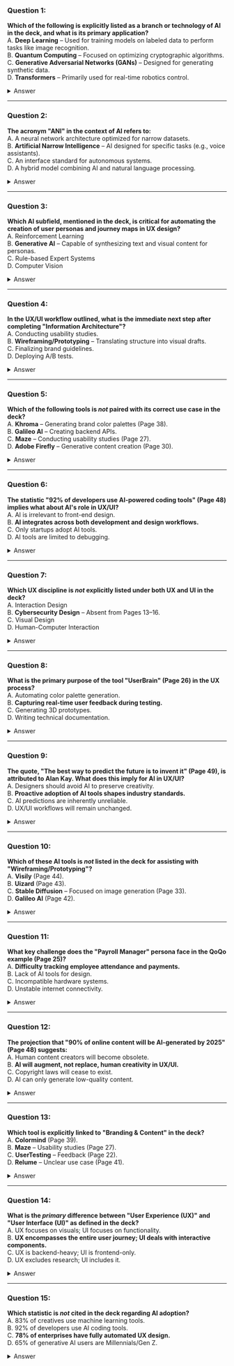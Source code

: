 ### Question 1:
**Which of the following is explicitly listed as a branch or technology of AI in the deck, and what is its primary application?**  
A. **Deep Learning** – Used for training models on labeled data to perform tasks like image recognition.  
B. **Quantum Computing** – Focused on optimizing cryptographic algorithms.  
C. **Generative Adversarial Networks (GANs)** – Designed for generating synthetic data.  
D. **Transformers** – Primarily used for real-time robotics control.  

<details><summary>Answer</summary> **A. Deep Learning** (Page 4 lists "Deep Learning," while GANs and Transformers are implied but not explicitly named. Quantum Computing is unrelated.)</details>

---

### Question 2:
**The acronym "ANI" in the context of AI refers to:**  
A. A neural network architecture optimized for narrow datasets.  
B. **Artificial Narrow Intelligence** – AI designed for specific tasks (e.g., voice assistants).  
C. An interface standard for autonomous systems.  
D. A hybrid model combining AI and natural language processing.  

<details><summary>Answer</summary> **B. Artificial Narrow Intelligence** (Page 4 lists "ANI" alongside other AI tiers like AGI and ASI.)</details>

---

### Question 3:
**Which AI subfield, mentioned in the deck, is critical for automating the creation of user personas and journey maps in UX design?**  
A. Reinforcement Learning  
B. **Generative AI** – Capable of synthesizing text and visual content for personas.  
C. Rule-based Expert Systems  
D. Computer Vision  

<details><summary>Answer</summary> **B. Generative AI** (Page 5 highlights Generative AI, and tools like "Notably" (Page 24) use it for research automation.)</details>

---

### Question 4:
**In the UX/UI workflow outlined, what is the immediate next step after completing "Information Architecture"?**  
A. Conducting usability studies.  
B. **Wireframing/Prototyping** – Translating structure into visual drafts.  
C. Finalizing brand guidelines.  
D. Deploying A/B tests.  

<details><summary>Answer</summary> **B. Wireframing/Prototyping** (Page 18 lists the sequential order: Research → IA → Wireframing.)</details>

---

### Question 5:
**Which of the following tools is *not* paired with its correct use case in the deck?**  
A. **Khroma** – Generating brand color palettes (Page 38).  
B. **Galileo AI** – Creating backend APIs.  
C. **Maze** – Conducting usability studies (Page 27).  
D. **Adobe Firefly** – Generative content creation (Page 30).  

<details><summary>Answer</summary> **B. Galileo AI** (Page 42 clarifies it’s for wireframing/prototyping, not backend work.)</details>

---

### Question 6:
**The statistic "92% of developers use AI-powered coding tools" (Page 48) implies what about AI's role in UX/UI?**  
A. AI is irrelevant to front-end design.  
B. **AI integrates across both development and design workflows.**  
C. Only startups adopt AI tools.  
D. AI tools are limited to debugging.  

<details><summary>Answer</summary> **B.** The slide connects AI’s ubiquity to all stages, including design (e.g., "AI EVERYWHERE," Page 19).</details>

---

### Question 7:
**Which UX discipline is *not* explicitly listed under both UX and UI in the deck?**  
A. Interaction Design  
B. **Cybersecurity Design** – Absent from Pages 13–16.  
C. Visual Design  
D. Human-Computer Interaction  

<details><summary>Answer</summary> **B. Cybersecurity Design** (Pages 13–16 list overlapping disciplines like Interaction Design but omit security.)</details>

---

### Question 8:
**What is the primary purpose of the tool "UserBrain" (Page 26) in the UX process?**  
A. Automating color palette generation.  
B. **Capturing real-time user feedback during testing.**  
C. Generating 3D prototypes.  
D. Writing technical documentation.  

<details><summary>Answer</summary> **B.** The tool’s notes feature (e.g., "02:12 - Monica...") aligns with feedback collection.</details>

---

### Question 9:
**The quote, "The best way to predict the future is to invent it" (Page 49), is attributed to Alan Kay. What does this imply for AI in UX/UI?**  
A. Designers should avoid AI to preserve creativity.  
B. **Proactive adoption of AI tools shapes industry standards.**  
C. AI predictions are inherently unreliable.  
D. UX/UI workflows will remain unchanged.  

<details><summary>Answer</summary> **B.** The slide frames AI as transformative, urging innovation (e.g., "AI EVERYWHERE").</details>

---

### Question 10:
**Which of these AI tools is *not* listed in the deck for assisting with "Wireframing/Prototyping"?**  
A. **Visily** (Page 44).  
B. **Uizard** (Page 43).  
C. **Stable Diffusion** – Focused on image generation (Page 33).  
D. **Galileo AI** (Page 42).  

<details><summary>Answer</summary> **C. Stable Diffusion** (It’s listed under generative content, not prototyping.)</details>

---

### Question 11:
**What key challenge does the "Payroll Manager" persona face in the QoQo example (Page 25)?**  
A. **Difficulty tracking employee attendance and payments.**  
B. Lack of AI tools for design.  
C. Incompatible hardware systems.  
D. Unstable internet connectivity.  

<details><summary>Answer</summary> **A.** The pain points explicitly mention payroll management struggles.</details>

---

### Question 12:
**The projection that "90% of online content will be AI-generated by 2025" (Page 48) suggests:**  
A. Human content creators will become obsolete.  
B. **AI will augment, not replace, human creativity in UX/UI.**  
C. Copyright laws will cease to exist.  
D. AI can only generate low-quality content.  

<details><summary>Answer</summary> **B.** The slide emphasizes collaboration (e.g., creatives using AI tools).</details>

---

### Question 13:
**Which tool is explicitly linked to "Branding & Content" in the deck?**  
A. **Colormind** (Page 39).  
B. **Maze** – Usability studies (Page 27).  
C. **UserTesting** – Feedback (Page 22).  
D. **Relume** – Unclear use case (Page 41).  

<details><summary>Answer</summary> **A. Colormind** (Page 39 lists it under branding, while Khroma (Page 38) is also a contender.)</details>

---

### Question 14:
**What is the *primary* difference between "User Experience (UX)" and "User Interface (UI)" as defined in the deck?**  
A. UX focuses on visuals; UI focuses on functionality.  
B. **UX encompasses the entire user journey; UI deals with interactive components.**  
C. UX is backend-heavy; UI is frontend-only.  
D. UX excludes research; UI includes it.  

<details><summary>Answer</summary> **B.** Pages 11–16 differentiate UX’s holistic scope (e.g., research, IA) from UI’s visual/interactive focus.</details>

---

### Question 15:
**Which statistic is *not* cited in the deck regarding AI adoption?**  
A. 83% of creatives use machine learning tools.  
B. 92% of developers use AI coding tools.  
C. **78% of enterprises have fully automated UX design.**  
D. 65% of generative AI users are Millennials/Gen Z.  

<details><summary>Answer</summary> **C.** Pages 48–49 list all options except full automation claims.</details>
